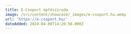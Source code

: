 ```yaml
---
title: E-Csoport éptésziroda
image: /src/content/showcase/_images/e-csoport.hu.webp
url: 'https://e-csoport.hu/'
dateAdded: 2024-04-08T14:20:56.000Z
---
```



